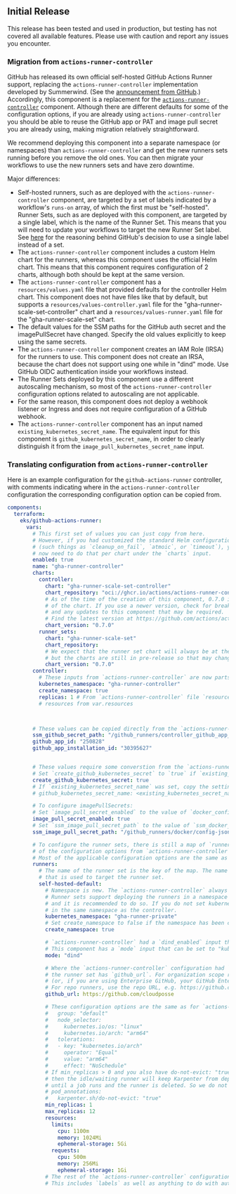 ## Initial Release

This release has been tested and used in production, but testing has not covered
all available features. Please use with caution and report any issues you
encounter.

### Migration from `actions-runner-controller`

GitHub has released its own official self-hosted GitHub Actions Runner support,
replacing the `actions-runner-controller` implementation developed by Summerwind.
(See the [announcement from GitHub](https://github.com/actions/actions-runner-controller/discussions/2072).)
Accordingly, this component is a replacement for the [`actions-runner-controller`](https://github.com/cloudposse/terraform-aws-components/tree/main/modules/eks/actions-runner-controller)
component. Although there are different defaults for some of the configuration options, if
you are already using `actions-runner-controller` you should be able to reuse
the GitHub app or PAT and image pull secret you are already using, making
migration relatively straightforward.

We recommend deploying this component into a separate namespace (or namespaces)
than `actions-runner-controller` and get the new runners sets running before
you remove the old ones. You can then migrate your workflows to use the new
runners sets and have zero downtime.

Major differences:
- Self-hosted runners, such as are deployed with the `actions-runner-controller`
  component, are targeted by a set of labels indicated by a workflow's `runs-on`
  array, of which the first must be "self-hosted". Runner Sets, such as are
  deployed with this component, are targeted by a single label, which is the
  name of the Runner Set. This means that you will need to update your workflows
  to target the new Runner Set label. See [here](https://github.com/actions/actions-runner-controller/discussions/2921#discussioncomment-7501051)
  for the reasoning behind GitHub's decision to use a single label instead of a set.
- The `actions-runner-controller` component includes a custom Helm chart for
  the runners, whereas this component uses the official Helm chart. This means
  that this component requires configuration of 2 charts, although both should be
  kept at the same version.
- The `actions-runner-controller` component has a `resources/values.yaml` file
  that provided defaults for the controller Helm chart. This component does not have
  files like that by default, but supports a `resources/values-controller.yaml` file
  for the "gha-runner-scale-set-controller" chart and a `resources/values-runner.yaml`
  file for the "gha-runner-scale-set" chart.
- The default values for the SSM paths for the GitHub auth secret and the imagePullSecret
  have changed. Specify the old values explicitly to keep using the same secrets.
- The `actions-runner-controller` component creates an IAM Role (IRSA) for the runners
  to use. This component does not create an IRSA, because the chart does not support
  using one while in "dind" mode. Use GitHub OIDC authentication inside your workflows instead.
- The Runner Sets deployed by this component use a different autoscaling mechanism,
  so most of the `actions-runner-controller` configuration options related to
  autoscaling are not applicable.
- For the same reason, this component does not deploy a webhook listener or Ingress and
  does not require configuration of a GitHub webhook.
- The `actions-runner-controller` component has an input named `existing_kubernetes_secret_name`.
  The equivalent input for this component is `github_kubernetes_secret_name`,
  in order to clearly distinguish it from the `image_pull_kubernetes_secret_name` input.

### Translating configuration from `actions-runner-controller`

Here is an example configuration for the `github-actions-runner` controller,
with comments indicating where in the `actions-runner-controller` configuration
the corresponding configuration option can be copied from.

```yaml
components:
  terraform:
    eks/github-actions-runner:
      vars:
        # This first set of values you can just copy from here.
        # However, if you had customized the standard Helm configuration
        # (such things as `cleanup_on_fail`, `atmoic`, or `timeout`), you
        # now need to do that per chart under the `charts` input.
        enabled: true
        name: "gha-runner-controller"
        charts:
          controller:
            chart: "gha-runner-scale-set-controller"
            chart_repository: "oci://ghcr.io/actions/actions-runner-controller-charts"
            # As of the time of the creation of this component, 0.7.0 is the latest version
            # of the chart. If you use a newer version, check for breaking changes
            # and any updates to this component that may be required.
            # Find the latest version at https://github.com/actions/actions-runner-controller/blob/master/charts/gha-runner-scale-set-controller/Chart.yaml#L18
            chart_version: "0.7.0"
          runner_sets:
            chart: "gha-runner-scale-set"
            chart_repository:
            # We expect that the runner set chart will always be at the same version as the controller chart,
            # but the charts are still in pre-release so that may change.
            chart_version: "0.7.0"
        controller:
          # These inputs from `actions-runner-controller` are now parts of the controller configuration input
          kubernetes_namespace: "gha-runner-controller"
          create_namespace: true
          replicas: 1 # From `actions-runner-controller` file `resources/values.yaml`, value `replicaCount`
          # resources from var.resources



        # These values can be copied directly from the `actions-runner-controller` configuration
        ssm_github_secret_path: "/github_runners/controller_github_app_secret"
        github_app_id: "250828"
        github_app_installation_id: "30395627"


        # These values require some converstion from the `actions-runner-controller` configuration
        # Set `create_github_kubernetes_secret` to `true` if `existing_kubernetes_secret_name` was not set, `false` otherwise.
        create_github_kubernetes_secret: true
        # If `existing_kubernetes_secret_name` was set, copy the setting to `github_kubernetes_secret_name` here.
        # github_kubernetes_secret_name: <existing_kubernetes_secret_name>

        # To configure imagePullSecrets:
        # Set `image_pull_secret_enabled` to the value of `docker_config_json_enabled` in `actions-runner-controller` configuration.
        image_pull_secret_enabled: true
        # Set `ssm_image_pull_secret_path` to the value of `ssm_docker_config_json_path` in `actions-runner-controller` configuration.
        ssm_image_pull_secret_path: "/github_runners/docker/config-json"

        # To configure the runner sets, there is still a map of `runners`, but most
        # of the configuration options from `actions-runner-controller` are not applicable.
        # Most of the applicable configuration options are the same as for `actions-runner-controller`.
        runners:
          # The name of the runner set is the key of the map. The name is now the only label
          # that is used to target the runner set.
          self-hosted-default:
            # Namespace is new. The `actions-runner-controller` always deployed the runners to the same namespace as the controller.
            # Runner sets support deploying the runners in a namespace other than the controller,
            # and it is recommended to do so. If you do not set kubernetes_namespace, the runners will be deployed
            # in the same namespace as the controller.
            kubernetes_namespace: "gha-runner-private"
            # Set create_namespace to false if the namespace has been created by another component.
            create_namespace: true

            # `actions-runner-controller` had a `dind_enabled` input that was switch between "kubernetes" and "dind" mode.
            # This component has a `mode` input that can be set to "kubernetes" or "dind".
            mode: "dind"

            # Where the `actions-runner-controller` configuration had `type` and `scope`,
            # the runner set has `github_url`. For organization scope runners, use https://github.com/myorg
            # (or, if you are using Enterprise GitHub, your GitHub Enterprise URL).
            # For repo runners, use the repo URL, e.g. https://github.com/myorg/myrepo
            github_url: https://github.com/cloudposse

            # These configuration options are the same as for `actions-runner-controller`
            #   group: "default"
            #   node_selector:
            #     kubernetes.io/os: "linux"
            #     kubernetes.io/arch: "arm64"
            #   tolerations:
            #   - key: "kubernetes.io/arch"
            #     operator: "Equal"
            #     value: "arm64"
            #     effect: "NoSchedule"
            # If min_replicas > 0 and you also have do-not-evict: "true" set
            # then the idle/waiting runner will keep Karpenter from deprovisioning the node
            # until a job runs and the runner is deleted. So we do not set it by default.
            # pod_annotations:
            #   karpenter.sh/do-not-evict: "true"
            min_replicas: 1
            max_replicas: 12
            resources:
              limits:
                cpu: 1100m
                memory: 1024Mi
                ephemeral-storage: 5Gi
              requests:
                cpu: 500m
                memory: 256Mi
                ephemeral-storage: 1Gi
            # The rest of the `actions-runner-controller` configuration is not applicable.
            # This includes `labels` as well as anything to do with autoscaling.
```
